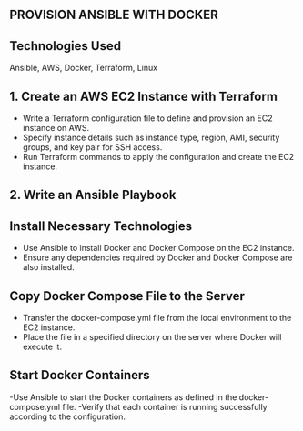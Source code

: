 
## PROVISION ANSIBLE WITH DOCKER

## Technologies Used
Ansible, AWS, Docker, Terraform, Linux

## 1. Create an AWS EC2 Instance with Terraform
  - Write a Terraform configuration file to define and provision an EC2 instance on AWS.
  - Specify instance details such as instance type, region, AMI, security groups, and key pair for SSH access.
  - Run Terraform commands to apply the configuration and create the EC2 instance.
## 2. Write an Ansible Playbook

  ## Install Necessary Technologies
  - Use Ansible to install Docker and Docker Compose on the EC2 instance.
  - Ensure any dependencies required by Docker and Docker Compose are also installed.
  
  ## Copy Docker Compose File to the Server
  - Transfer the docker-compose.yml file from the local environment to the EC2 instance.
  - Place the file in a specified directory on the server where Docker will execute it.

  ## Start Docker Containers
  -Use Ansible to start the Docker containers as defined in the docker-compose.yml file.
  -Verify that each container is running successfully according to the configuration.
